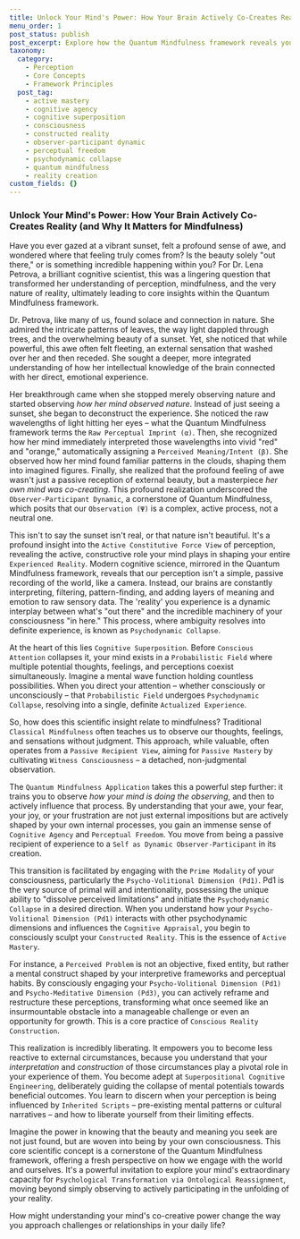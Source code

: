 ```yaml
---
title: Unlock Your Mind's Power: How Your Brain Actively Co-Creates Reality (and Why It Matters for Mindfulness)
menu_order: 1
post_status: publish
post_excerpt: Explore how the Quantum Mindfulness framework reveals your mind's active role in shaping reality, moving beyond passive observation to conscious co-creation. Discover how understanding psychodynamic collapse and the observer-participant dynamic empowers you to cultivate perceptual freedom and active mastery over your experience.
taxonomy:
  category:
    - Perception
    - Core Concepts
    - Framework Principles
  post_tag:
    - active mastery
    - cognitive agency
    - cognitive superposition
    - consciousness
    - constructed reality
    - observer-participant dynamic
    - perceptual freedom
    - psychodynamic collapse
    - quantum mindfulness
    - reality creation
custom_fields: {}
---
```


### Unlock Your Mind's Power: How Your Brain Actively Co-Creates Reality (and Why It Matters for Mindfulness)

Have you ever gazed at a vibrant sunset, felt a profound sense of awe, and wondered where that feeling truly comes from? Is the beauty solely "out there," or is something incredible happening within you? For Dr. Lena Petrova, a brilliant cognitive scientist, this was a lingering question that transformed her understanding of perception, mindfulness, and the very nature of reality, ultimately leading to core insights within the Quantum Mindfulness framework.

Dr. Petrova, like many of us, found solace and connection in nature. She admired the intricate patterns of leaves, the way light dappled through trees, and the overwhelming beauty of a sunset. Yet, she noticed that while powerful, this awe often felt fleeting, an external sensation that washed over her and then receded. She sought a deeper, more integrated understanding of how her intellectual knowledge of the brain connected with her direct, emotional experience.

Her breakthrough came when she stopped merely observing nature and started observing *how her mind observed nature*. Instead of just seeing a sunset, she began to deconstruct the experience. She noticed the raw wavelengths of light hitting her eyes – what the Quantum Mindfulness framework terms the `Raw Perceptual Imprint (α)`. Then, she recognized how her mind immediately interpreted those wavelengths into vivid "red" and "orange," automatically assigning a `Perceived Meaning/Intent (β)`. She observed how her mind found familiar patterns in the clouds, shaping them into imagined figures. Finally, she realized that the profound feeling of awe wasn't just a passive reception of external beauty, but a masterpiece *her own mind was co-creating*. This profound realization underscored the `Observer-Participant Dynamic`, a cornerstone of Quantum Mindfulness, which posits that our `Observation (Ψ)` is a complex, active process, not a neutral one.

This isn't to say the sunset isn't real, or that nature isn't beautiful. It's a profound insight into the `Active Constitutive Force View` of perception, revealing the active, constructive role your mind plays in shaping your entire `Experienced Reality`. Modern cognitive science, mirrored in the Quantum Mindfulness framework, reveals that our perception isn't a simple, passive recording of the world, like a camera. Instead, our brains are constantly interpreting, filtering, pattern-finding, and adding layers of meaning and emotion to raw sensory data. The 'reality' you experience is a dynamic interplay between what's "out there" and the incredible machinery of your consciousness "in here." This process, where ambiguity resolves into definite experience, is known as `Psychodynamic Collapse`.

At the heart of this lies `Cognitive Superposition`. Before `Conscious Attention` collapses it, your mind exists in a `Probabilistic Field` where multiple potential thoughts, feelings, and perceptions coexist simultaneously. Imagine a mental wave function holding countless possibilities. When you direct your attention – whether consciously or unconsciously – that `Probabilistic Field` undergoes `Psychodynamic Collapse`, resolving into a single, definite `Actualized Experience`.

So, how does this scientific insight relate to mindfulness? Traditional `Classical Mindfulness` often teaches us to observe our thoughts, feelings, and sensations without judgment. This approach, while valuable, often operates from a `Passive Recipient View`, aiming for `Passive Mastery` by cultivating `Witness Consciousness` – a detached, non-judgmental observation.

The `Quantum Mindfulness Application` takes this a powerful step further: it trains you to observe *how your mind is doing the observing*, and then to actively influence that process. By understanding that your awe, your fear, your joy, or your frustration are not just external impositions but are actively shaped by your own internal processes, you gain an immense sense of `Cognitive Agency` and `Perceptual Freedom`. You move from being a passive recipient of experience to a `Self as Dynamic Observer-Participant` in its creation.

This transition is facilitated by engaging with the `Prime Modality` of your consciousness, particularly the `Psycho-Volitional Dimension (Pd1)`. Pd1 is the very source of primal will and intentionality, possessing the unique ability to "dissolve perceived limitations" and initiate the `Psychodynamic Collapse` in a desired direction. When you understand how your `Psycho-Volitional Dimension (Pd1)` interacts with other psychodynamic dimensions and influences the `Cognitive Appraisal`, you begin to consciously sculpt your `Constructed Reality`. This is the essence of `Active Mastery`.

For instance, a `Perceived Problem` is not an objective, fixed entity, but rather a mental construct shaped by your interpretive frameworks and perceptual habits. By consciously engaging your `Psycho-Volitional Dimension (Pd1)` and `Psycho-Meditative Dimension (Pd3)`, you can actively reframe and restructure these perceptions, transforming what once seemed like an insurmountable obstacle into a manageable challenge or even an opportunity for growth. This is a core practice of `Conscious Reality Construction`.

This realization is incredibly liberating. It empowers you to become less reactive to external circumstances, because you understand that your *interpretation* and *construction* of those circumstances play a pivotal role in your experience of them. You become adept at `Superpositional Cognitive Engineering`, deliberately guiding the collapse of mental potentials towards beneficial outcomes. You learn to discern when your perception is being influenced by `Inherited Scripts` – pre-existing mental patterns or cultural narratives – and how to liberate yourself from their limiting effects.

Imagine the power in knowing that the beauty and meaning you seek are not just found, but are woven into being by your own consciousness. This core scientific concept is a cornerstone of the Quantum Mindfulness framework, offering a fresh perspective on how we engage with the world and ourselves. It's a powerful invitation to explore your mind's extraordinary capacity for `Psychological Transformation via Ontological Reassignment`, moving beyond simply observing to actively participating in the unfolding of your reality.

How might understanding your mind's co-creative power change the way you approach challenges or relationships in your daily life?